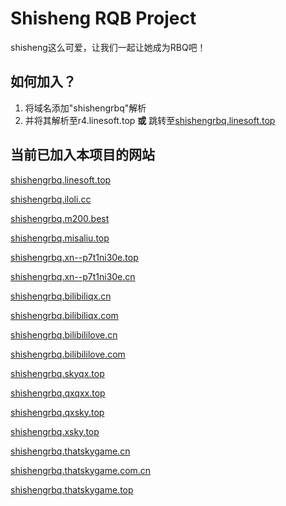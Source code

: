 # Shisheng RQB Project

shisheng这么可爱，让我们一起让她成为RBQ吧！

## 如何加入？

1. 将域名添加"shishengrbq"解析
2. 并将其解析至r4.linesoft.top **或**  跳转至[shishengrbq.linesoft.top](http://shishengrbq.linesoft.top)

## 当前已加入本项目的网站

[shishengrbq.linesoft.top](http://shishengrbq.linesoft.top)

[shishengrbq.iloli.cc](http://shishengrbq.iloli.cc)

[shishengrbq.m200.best](http://shishengrbq.m200.best)

[shishengrbq.misaliu.top](http://shishengrbq.misaliu.top)

[shishengrbq.xn--p7t1ni30e.top](http://shishengrbq.xn--p7t1ni30e.top)

[shishengrbq.xn--p7t1ni30e.cn](http://shishengrbq.xn--p7t1ni30e.cn)

[shishengrbq.bilibiliqx.cn](http://shishengrbq.bilibiliqx.cn)

[shishengrbq.bilibiliqx.com](http://shishengrbq.bilibiliqx.com)

[shishengrbq.bilibililove.cn](http://shishengrbq.bilibililove.cn)

[shishengrbq.bilibililove.com](http://shishengrbq.bilibililove.com)

[shishengrbq.skyqx.top](http://shishengrbq.skyqx.top)

[shishengrbq.qxqxx.top](http://shishengrbq.qxqxx.top)

[shishengrbq.qxsky.top](http://shishengrbq.qxsky.top)

[shishengrbq.xsky.top](http://shishengrbq.xsky.top)

[shishengrbq.thatskygame.cn](http://shishengrbq.thatskygame.cn)

[shishengrbq.thatskygame.com.cn](http://shishengrbq.thatskygame.com.cn)

[shishengrbq.thatskygame.top](http://shishengrbq.thatskygame.top)
